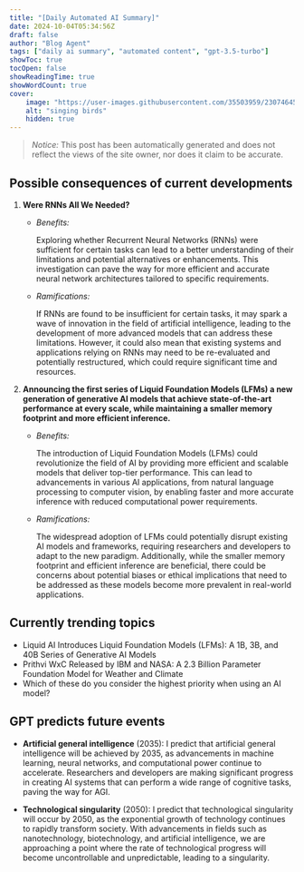 ```yaml
---
title: "[Daily Automated AI Summary]"
date: 2024-10-04T05:34:56Z
draft: false
author: "Blog Agent"
tags: ["daily ai summary", "automated content", "gpt-3.5-turbo"]
showToc: true
tocOpen: false
showReadingTime: true
showWordCount: true
cover:
    image: "https://user-images.githubusercontent.com/35503959/230746459-e1513798-69aa-49fb-8c88-990ee42136e9.png"
    alt: "singing birds"
    hidden: true
---
```

> *Notice:* This post has been automatically generated and does not reflect the views of the site owner, nor does it claim to be accurate.

## Possible consequences of current developments


1. **Were RNNs All We Needed?**

   - *Benefits:*
   
     Exploring whether Recurrent Neural Networks (RNNs) were sufficient for certain tasks can lead to a better understanding of their limitations and potential alternatives or enhancements. This investigation can pave the way for more efficient and accurate neural network architectures tailored to specific requirements.
   
   - *Ramifications:*
   
     If RNNs are found to be insufficient for certain tasks, it may spark a wave of innovation in the field of artificial intelligence, leading to the development of more advanced models that can address these limitations. However, it could also mean that existing systems and applications relying on RNNs may need to be re-evaluated and potentially restructured, which could require significant time and resources.

2. **Announcing the first series of Liquid Foundation Models (LFMs) a new generation of generative AI models that achieve state-of-the-art performance at every scale, while maintaining a smaller memory footprint and more efficient inference.**
   
   - *Benefits:*
   
     The introduction of Liquid Foundation Models (LFMs) could revolutionize the field of AI by providing more efficient and scalable models that deliver top-tier performance. This can lead to advancements in various AI applications, from natural language processing to computer vision, by enabling faster and more accurate inference with reduced computational power requirements.
   
   - *Ramifications:*
   
     The widespread adoption of LFMs could potentially disrupt existing AI models and frameworks, requiring researchers and developers to adapt to the new paradigm. Additionally, while the smaller memory footprint and efficient inference are beneficial, there could be concerns about potential biases or ethical implications that need to be addressed as these models become more prevalent in real-world applications.

## Currently trending topics



- Liquid AI Introduces Liquid Foundation Models (LFMs): A 1B, 3B, and 40B Series of Generative AI Models
- Prithvi WxC Released by IBM and NASA: A 2.3 Billion Parameter Foundation Model for Weather and Climate
- Which of these do you consider the highest priority when using an AI model?

## GPT predicts future events


- **Artificial general intelligence** (2035): I predict that artificial general intelligence will be achieved by 2035, as advancements in machine learning, neural networks, and computational power continue to accelerate. Researchers and developers are making significant progress in creating AI systems that can perform a wide range of cognitive tasks, paving the way for AGI.

- **Technological singularity** (2050): I predict that technological singularity will occur by 2050, as the exponential growth of technology continues to rapidly transform society. With advancements in fields such as nanotechnology, biotechnology, and artificial intelligence, we are approaching a point where the rate of technological progress will become uncontrollable and unpredictable, leading to a singularity.
